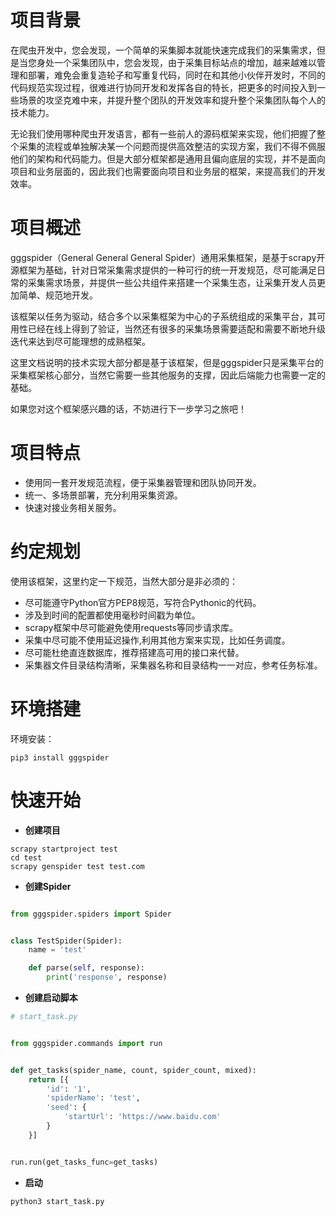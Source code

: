 # 项目背景
在爬虫开发中，您会发现，一个简单的采集脚本就能快速完成我们的采集需求，但是当您身处一个采集团队中，您会发现，由于采集目标站点的增加，越来越难以管理和部署，难免会重复造轮子和写重复代码，同时在和其他小伙伴开发时，不同的代码规范实现过程，很难进行协同开发和发挥各自的特长，把更多的时间投入到一些场景的攻坚克难中来，并提升整个团队的开发效率和提升整个采集团队每个人的技术能力。

无论我们使用哪种爬虫开发语言，都有一些前人的源码框架来实现，他们把握了整个采集的流程或单独解决某一个问题而提供高效整洁的实现方案，我们不得不佩服他们的架构和代码能力。但是大部分框架都是通用且偏向底层的实现，并不是面向项目和业务层面的，因此我们也需要面向项目和业务层的框架，来提高我们的开发效率。

# 项目概述

gggspider（General General General Spider）通用采集框架，是基于scrapy开源框架为基础，针对日常采集需求提供的一种可行的统一开发规范，尽可能满足日常的采集需求场景，并提供一些公共组件来搭建一个采集生态，让采集开发人员更加简单、规范地开发。

该框架以任务为驱动，结合多个以采集框架为中心的子系统组成的采集平台，其可用性已经在线上得到了验证，当然还有很多的采集场景需要适配和需要不断地升级迭代来达到尽可能理想的成熟框架。

这里文档说明的技术实现大部分都是基于该框架，但是gggspider只是采集平台的采集框架核心部分，当然它需要一些其他服务的支撑，因此后端能力也需要一定的基础。

如果您对这个框架感兴趣的话，不妨进行下一步学习之旅吧！

# 项目特点
+ 使用同一套开发规范流程，便于采集器管理和团队协同开发。
+ 统一、多场景部署，充分利用采集资源。
+ 快速对接业务相关服务。

# 约定规划

使用该框架，这里约定一下规范，当然大部分是非必须的：
+ 尽可能遵守Python官方PEP8规范，写符合Pythonic的代码。
+ 涉及到时间的配置都使用毫秒时间戳为单位。
+ scrapy框架中尽可能避免使用requests等同步请求库。
+ 采集中尽可能不使用延迟操作,利用其他方案来实现，比如任务调度。
+ 尽可能杜绝直连数据库，推荐搭建高可用的接口来代替。
+ 采集器文件目录结构清晰，采集器名称和目录结构一一对应，参考任务标准。


# 环境搭建

环境安装：

```
pip3 install gggspider
```

# 快速开始

+ __创建项目__

```
scrapy startproject test
cd test
scrapy genspider test test.com
```

+ __创建Spider__

```python

from gggspider.spiders import Spider


class TestSpider(Spider):
    name = 'test'

    def parse(self, response):
        print('response', response)

```

+ __创建启动脚本__

```python
# start_task.py


from gggspider.commands import run


def get_tasks(spider_name, count, spider_count, mixed):
    return [{
        'id': '1',
        'spiderName': 'test',
        'seed': {
            'startUrl': 'https://www.baidu.com'
        }
    }]


run.run(get_tasks_func=get_tasks)
```

+ __启动__

```
python3 start_task.py
```
